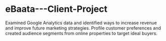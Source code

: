 # eBaata---Client-Project
Examined Google Analytics data and identified ways to increase revenue and improve future marketing strategies. Profile customer preferences and created audience segments from online properties to target ideal buyers.

